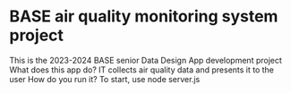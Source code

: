 # BASE air quality monitoring system project
This is the 2023-2024 BASE senior Data Design App development project
What does this app do? IT collects air quality data and presents it to the user
How do you run it? To start, use node server.js 
